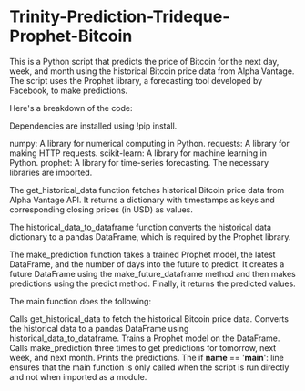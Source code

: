 # Trinity-Prediction-Trideque-Prophet-Bitcoin
This is a Python script that predicts the price of Bitcoin for the next day, week, and month using the historical Bitcoin price data from Alpha Vantage. The script uses the Prophet library, a forecasting tool developed by Facebook, to make predictions.

Here's a breakdown of the code:

Dependencies are installed using !pip install.

numpy: A library for numerical computing in Python.
requests: A library for making HTTP requests.
scikit-learn: A library for machine learning in Python.
prophet: A library for time-series forecasting.
The necessary libraries are imported.

The get_historical_data function fetches historical Bitcoin price data from Alpha Vantage API. It returns a dictionary with timestamps as keys and corresponding closing prices (in USD) as values.

The historical_data_to_dataframe function converts the historical data dictionary to a pandas DataFrame, which is required by the Prophet library.

The make_prediction function takes a trained Prophet model, the latest DataFrame, and the number of days into the future to predict. It creates a future DataFrame using the make_future_dataframe method and then makes predictions using the predict method. Finally, it returns the predicted values.

The main function does the following:

Calls get_historical_data to fetch the historical Bitcoin price data.
Converts the historical data to a pandas DataFrame using historical_data_to_dataframe.
Trains a Prophet model on the DataFrame.
Calls make_prediction three times to get predictions for tomorrow, next week, and next month.
Prints the predictions.
The if __name__ == '__main__': line ensures that the main function is only called when the script is run directly and not when imported as a module.
